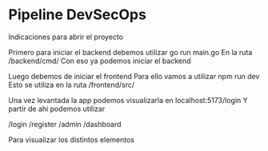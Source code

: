 # Pipeline DevSecOps

Indicaciones para abrir el proyecto

Primero para iniciar el backend debemos utilizar 
go run main.go
En la ruta /backend/cmd/
Con eso ya podemos iniciar el backend

Luego debemos de iniciar el frontend
Para ello vamos a utilizar
npm run dev
Esto se utiliza en la ruta /frontend/src/

Una vez levantada la app podemos visualizarla en localhost:5173/login
Y partir de ahi podemos utilizar

/login
/register
/admin
/dashboard

Para visualizar los distintos elementos
